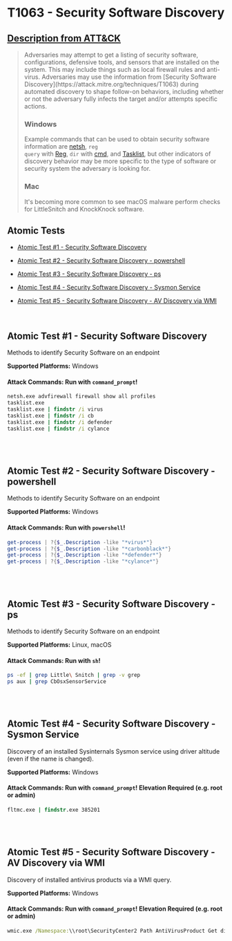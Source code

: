 # T1063 - Security Software Discovery
## [Description from ATT&CK](https://attack.mitre.org/wiki/Technique/T1063)
<blockquote>Adversaries may attempt to get a listing of security software, configurations, defensive tools, and sensors that are installed on the system. This may include things such as local firewall rules and anti-virus. Adversaries may use the information from [Security Software Discovery](https://attack.mitre.org/techniques/T1063) during automated discovery to shape follow-on behaviors, including whether or not the adversary fully infects the target and/or attempts specific actions.


### Windows

Example commands that can be used to obtain security software information are [netsh](https://attack.mitre.org/software/S0108), <code>reg query</code> with [Reg](https://attack.mitre.org/software/S0075), <code>dir</code> with [cmd](https://attack.mitre.org/software/S0106), and [Tasklist](https://attack.mitre.org/software/S0057), but other indicators of discovery behavior may be more specific to the type of software or security system the adversary is looking for.

### Mac

It's becoming more common to see macOS malware perform checks for LittleSnitch and KnockKnock software.</blockquote>

## Atomic Tests

- [Atomic Test #1 - Security Software Discovery](#atomic-test-1---security-software-discovery)

- [Atomic Test #2 - Security Software Discovery - powershell](#atomic-test-2---security-software-discovery---powershell)

- [Atomic Test #3 - Security Software Discovery - ps](#atomic-test-3---security-software-discovery---ps)

- [Atomic Test #4 - Security Software Discovery - Sysmon Service](#atomic-test-4---security-software-discovery---sysmon-service)

- [Atomic Test #5 - Security Software Discovery - AV Discovery via WMI](#atomic-test-5---security-software-discovery---av-discovery-via-wmi)


<br/>

## Atomic Test #1 - Security Software Discovery
Methods to identify Security Software on an endpoint

**Supported Platforms:** Windows





#### Attack Commands: Run with `command_prompt`! 


```cmd
netsh.exe advfirewall firewall show all profiles
tasklist.exe
tasklist.exe | findstr /i virus
tasklist.exe | findstr /i cb
tasklist.exe | findstr /i defender
tasklist.exe | findstr /i cylance
```






<br/>
<br/>

## Atomic Test #2 - Security Software Discovery - powershell
Methods to identify Security Software on an endpoint

**Supported Platforms:** Windows





#### Attack Commands: Run with `powershell`! 


```powershell
get-process | ?{$_.Description -like "*virus*"}
get-process | ?{$_.Description -like "*carbonblack*"}
get-process | ?{$_.Description -like "*defender*"}
get-process | ?{$_.Description -like "*cylance*"}
```






<br/>
<br/>

## Atomic Test #3 - Security Software Discovery - ps
Methods to identify Security Software on an endpoint

**Supported Platforms:** Linux, macOS





#### Attack Commands: Run with `sh`! 


```sh
ps -ef | grep Little\ Snitch | grep -v grep
ps aux | grep CbOsxSensorService
```






<br/>
<br/>

## Atomic Test #4 - Security Software Discovery - Sysmon Service
Discovery of an installed Sysinternals Sysmon service using driver altitude (even if the name is changed).

**Supported Platforms:** Windows





#### Attack Commands: Run with `command_prompt`!  Elevation Required (e.g. root or admin) 


```cmd
fltmc.exe | findstr.exe 385201
```






<br/>
<br/>

## Atomic Test #5 - Security Software Discovery - AV Discovery via WMI
Discovery of installed antivirus products via a WMI query.

**Supported Platforms:** Windows





#### Attack Commands: Run with `command_prompt`!  Elevation Required (e.g. root or admin) 


```cmd
wmic.exe /Namespace:\\root\SecurityCenter2 Path AntiVirusProduct Get displayName /Format:List
```






<br/>
